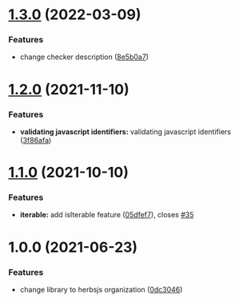 # [1.3.0](https://github.com/herbsjs/suma/compare/v1.2.0...v1.3.0) (2022-03-09)


### Features

* change checker description ([8e5b0a7](https://github.com/herbsjs/suma/commit/8e5b0a71e12ef2d3e13e8d8f1e857f4be653a311))

# [1.2.0](https://github.com/herbsjs/suma/compare/v1.1.0...v1.2.0) (2021-11-10)


### Features

* **validating javascript identifiers:** validating javascript identifiers ([3f86afa](https://github.com/herbsjs/suma/commit/3f86afa6ec6632a818d00bb13626a03103e00681))

# [1.1.0](https://github.com/herbsjs/suma/compare/v1.0.0...v1.1.0) (2021-10-10)


### Features

* **iterable:** add isIterable feature ([05dfef7](https://github.com/herbsjs/suma/commit/05dfef79a89a1ee987007ccc8a934cfc9ce334a4)), closes [#35](https://github.com/herbsjs/suma/issues/35)

# 1.0.0 (2021-06-23)


### Features

* change library to herbsjs organization ([0dc3046](https://github.com/herbsjs/suma/commit/0dc30465b69d0138a394bb4a295106acb9764da2))
